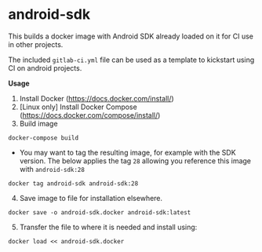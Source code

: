# android-sdk

This builds a docker image with Android SDK already loaded on it for CI use in other projects.

The included `gitlab-ci.yml` file can be used as a template to kickstart using CI on android projects.

**Usage**

1. Install Docker (https://docs.docker.com/install/)
2. [Linux only] Install Docker Compose (https://docs.docker.com/compose/install/)
3. Build image

```
docker-compose build
```

- You may want to tag the resulting image, for example with the SDK version. The below applies the tag `28` allowing you reference this image with `android-sdk:28`

```
docker tag android-sdk android-sdk:28
```

4. Save image to file for installation elsewhere.

```
docker save -o android-sdk.docker android-sdk:latest
```

5. Transfer the file to where it is needed and install using:

```
docker load << android-sdk.docker
```
